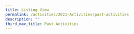 ```yaml
---
title: Listing View
permalink: /activities/2021-Activities/past-activities
description: ""
third_nav_title: Past Activities
---
```



